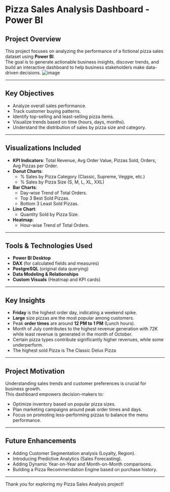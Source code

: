
#  Pizza Sales Analysis Dashboard - Power BI

## Project Overview
This project focuses on analyzing the performance of a fictional pizza sales dataset using **Power BI**.  
The goal is to generate actionable business insights, discover trends, and build an interactive dashboard to help business stakeholders make data-driven decisions.
![image](https://github.com/user-attachments/assets/8cf05dc6-9832-4357-b8b5-33e625d5e4e8)

---

##  Key Objectives
- Analyze overall sales performance.
- Track customer buying patterns.
- Identify top-selling and least-selling pizza items.
- Visualize trends based on time (hours, days, months).
- Understand the distribution of sales by pizza size and category.

---

##  Visualizations Included
- **KPI Indicators**: Total Revenue, Avg Order Value, Pizzas Sold, Orders, Avg Pizzas per Order.
- **Donut Charts**: 
  - % Sales by Pizza Category (Classic, Supreme, Veggie, etc.)
  - % Sales by Pizza Size (S, M, L, XL, XXL)
- **Bar Charts**:
  - Day-wise Trend of Total Orders.
  - Top 3 Best Sold Pizzas.
  - Bottom 3 Least Sold Pizzas.
- **Line Chart**:
  - Quantity Sold by Pizza Size.
- **Heatmap**:
  - Hour-wise Trend of Total Orders.

---

##  Tools & Technologies Used
- **Power BI Desktop**
- **DAX** (for calculated fields and measures)
- **PostgreSQL** (original data querying)
- **Data Modeling & Relationships**
- **Custom Visuals** (Heatmap and KPI cards)

---

## Key Insights
- **Friday** is the highest order day, indicating a weekend spike.
- **Large** size pizzas are the most popular among customers.
- Peak **order times** are around **12 PM to 1 PM** (Lunch hours).
- Month of July contributes to the highest revenue generation with 72K while least revenue is generated in the month of October.
- Certain pizza types contribute significantly higher revenues, while some underperform.
- The highest sold Pizza is The Classic Delux Pizza

---

##  Project Motivation
Understanding sales trends and customer preferences is crucial for business growth.  
This dashboard empowers decision-makers to:
- Optimize inventory based on popular pizza sizes.
- Plan marketing campaigns around peak order times and days.
- Focus on promoting less-performing pizzas to balance the menu performance.

---

##  Future Enhancements
- Adding Customer Segmentation analysis (Loyalty, Region).
- Introducing Predictive Analytics (Sales Forecasting).
- Adding Dynamic Year-on-Year and Month-on-Month comparisons.
- Building a Pizza Recommendation Engine based on purchase history.


---

Thank you for exploring my Pizza Sales Analysis project!  
